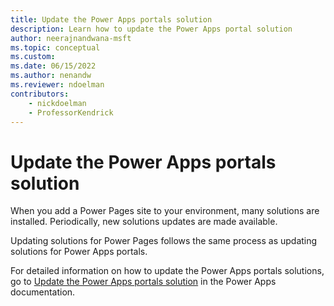 ```yaml
---
title: Update the Power Apps portals solution
description: Learn how to update the Power Apps portal solution
author: neerajnandwana-msft
ms.topic: conceptual
ms.custom: 
ms.date: 06/15/2022
ms.author: nenandw
ms.reviewer: ndoelman
contributors:
    - nickdoelman
    - ProfessorKendrick
---
```


# Update the Power Apps portals solution



When you add a Power Pages site to your environment, many solutions are installed. Periodically, new solutions updates are made available.

Updating solutions for Power Pages follows the same process as updating solutions for Power Apps portals.

For detailed information on how to update the Power Apps portals solutions, go to [Update the Power Apps portals solution](/powerapps/maker/portals/admin/update-portal-solution) in the Power Apps documentation.
